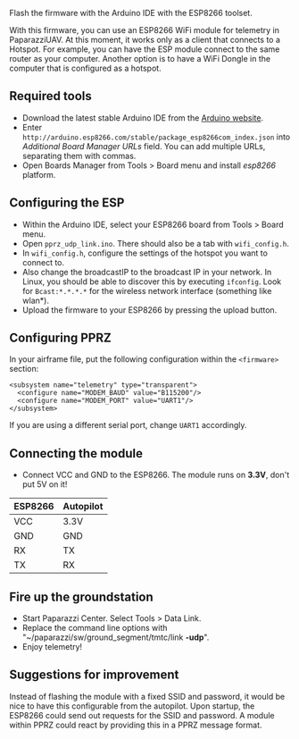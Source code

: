 Flash the firmware with the Arduino IDE with the ESP8266 toolset.

With this firmware, you can use an ESP8266 WiFi module for telemetry in PaparazziUAV. At this moment, it works only as a client that connects to a Hotspot. For example, you can have the ESP module connect to the same router as your computer. Another option is to have a WiFi Dongle in the computer that is configured as a hotspot.

## Required tools

- Download the latest stable Arduino IDE from the [Arduino website](http://www.arduino.cc/en/main/software).
- Enter ```http://arduino.esp8266.com/stable/package_esp8266com_index.json``` into *Additional Board Manager URLs* field. You can add multiple URLs, separating them with commas.
- Open Boards Manager from Tools > Board menu and install *esp8266* platform.

## Configuring the ESP
- Within the Arduino IDE, select your ESP8266 board from Tools > Board menu.
- Open `pprz_udp_link.ino`. There should also be a tab with `wifi_config.h`.
- In `wifi_config.h`, configure the settings of the hotspot you want to connect to.
- Also change the broadcastIP to the broadcast IP in your network. In Linux, you should be able to discover this by executing `ifconfig`. Look for `Bcast:*.*.*.*` for the wireless network interface (something like wlan*).
- Upload the firmware to your ESP8266 by pressing the upload button.

## Configuring PPRZ
In your airframe file, put the following configuration within the `<firmware>` section:
```
<subsystem name="telemetry" type="transparent">
  <configure name="MODEM_BAUD" value="B115200"/>
  <configure name="MODEM_PORT" value="UART1"/>
</subsystem>
```
If you are using a different serial port, change `UART1` accordingly.

## Connecting the module
- Connect VCC and GND to the ESP8266. The module runs on **3.3V**, don't put 5V on it!

| ESP8266 | Autopilot |
| --- | --- |
| VCC | 3.3V |
| GND | GND |
| RX | TX |
| TX | RX |

## Fire up the groundstation
- Start Paparazzi Center. Select Tools > Data Link.
- Replace the command line options with "~/paparazzi/sw/ground_segment/tmtc/link  **-udp**".
- Enjoy telemetry!

## Suggestions for improvement

Instead of flashing the module with a fixed SSID and password, it would be nice to have this configurable from the autopilot. Upon startup, the ESP8266 could send out requests for the SSID and password. A module within PPRZ could react by providing this in a PPRZ message format.
